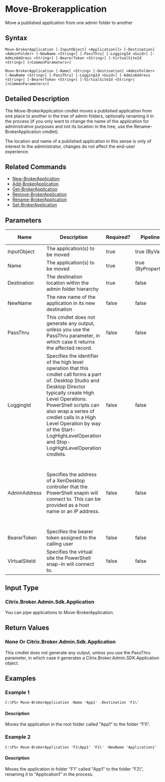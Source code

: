 ﻿
# Move-Brokerapplication
Move a published application from one admin folder to another
## Syntax
```
Move-BrokerApplication [-InputObject] <Application[]> [-Destination] <AdminFolder> [-NewName <String>] [-PassThru] [-LoggingId <Guid>] [-AdminAddress <String>] [-BearerToken <String>] [-VirtualSiteId <String>] [<CommonParameters>]

Move-BrokerApplication [-Name] <String> [-Destination] <AdminFolder> [-NewName <String>] [-PassThru] [-LoggingId <Guid>] [-AdminAddress <String>] [-BearerToken <String>] [-VirtualSiteId <String>] [<CommonParameters>]
```
## Detailed Description
The Move-BrokerApplication cmdlet moves a published application from one place to another in the tree of admin folders, optionally renaming it in the process (if you only want to change the name of the application for administrative purposes and not its location in the tree, use the Rename-BrokerApplication cmdlet).

The location and name of a published application in this sense is only of interest to the administrator, changes do not affect the end-user experience.


## Related Commands

* [New-BrokerApplication](../New-BrokerApplication/)
* [Add-BrokerApplication](../Add-BrokerApplication/)
* [Get-BrokerApplication](../Get-BrokerApplication/)
* [Remove-BrokerApplication](../Remove-BrokerApplication/)
* [Rename-BrokerApplication](../Rename-BrokerApplication/)
* [Set-BrokerApplication](../Set-BrokerApplication/)
## Parameters
| Name   | Description | Required? | Pipeline Input | Default Value |
| --- | --- | --- | --- | --- |
| InputObject | The application(s) to be moved | true | true (ByValue) |  |
| Name | The application(s) to be moved | true | true (ByPropertyName) |  |
| Destination | The destination location within the admin folder hierarchy | true | false |  |
| NewName | The new name of the application in its new destination | false | false |  |
| PassThru | This cmdlet does not generate any output, unless you use the PassThru parameter, in which case it returns the affected record. | false | false | False |
| LoggingId | Specifies the identifier of the high level operation that this cmdlet call forms a part of. Desktop Studio and Desktop Director typically create High Level Operations. PowerShell scripts can also wrap a series of cmdlet calls in a High Level Operation by way of the Start-LogHighLevelOperation and Stop-LogHighLevelOperation cmdlets. | false | false |  |
| AdminAddress | Specifies the address of a XenDesktop controller that the PowerShell snapin will connect to. This can be provided as a host name or an IP address. | false | false | Localhost. Once a value is provided by any cmdlet, this value will become the default. |
| BearerToken | Specifies the bearer token assigned to the calling user | false | false |  |
| VirtualSiteId | Specifies the virtual site the PowerShell snap-in will connect to. | false | false |  |

## Input Type

### Citrix.Broker.Admin.Sdk.Application
You can pipe applications to Move-BrokerApplication.
## Return Values

### None Or Citrix.Broker.Admin.Sdk.Application
This cmdlet does not generate any output, unless you use the PassThru parameter, in which case it generates a Citrix.Broker.Admin.SDK.Application object.
## Examples

### Example 1
```
C:\PS> Move-BrokerApplication -Name 'App1' -Destination 'F1\'
```
#### Description
Moves the application in the root folder called "App1" to the folder "F1\\".
### Example 2
```
C:\PS> Move-BrokerApplication 'F1\App1' 'F2\' -NewName 'Application1'
```
#### Description
Moves the application in folder "F1" called "App1" to the folder "F2\\", renaming it to "Application1" in the process.
